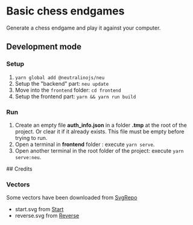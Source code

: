 # Basic chess endgames

Generate a chess endgame and play it against your computer.

## Development mode

### Setup

1. `yarn global add @neutralinojs/neu`
2. Setup the "backend" part: `neu update`
3. Move into the `frontend` folder: `cd frontend`
4. Setup the frontend part: `yarn && yarn run build`

### Run

1. Create an empty file **auth_info.json** in a folder **.tmp** at the root of the project. Or clear it if it already exists. This file must be empty before trying to run.
2. Open a terminal in **frontend** folder :  execute `yarn serve`.
3. Open another terminal in the root folder of the project: execute `yarn serve:neu`.

## Credits

### Vectors

Some vectors have been downloaded from [SvgRepo](https://www.svgrepo.com)

* start.svg from [Start](https://www.svgrepo.com/svg/304738/start-line)
* reverse.svg from [Reverse](https://www.svgrepo.com/svg/215783/up-arrow-ui)